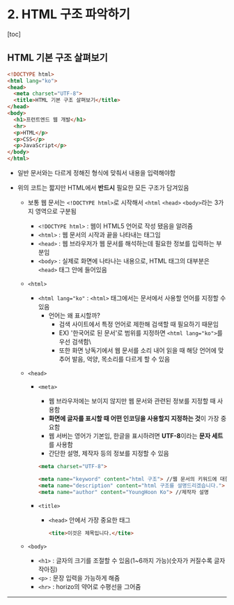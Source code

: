 # 2. HTML 구조 파악하기

[toc]

## HTML 기본 구조 살펴보기

~~~html
<!DOCTYPE html>
<html lang="ko">
<head>
  <meta charset="UTF-8">
  <title>HTML 기본 구조 살펴보기</title>
</head>
<body>
  <h1>프런트엔드 웹 개발</h1>
  <hr>
  <p>HTML</p>
  <p>CSS</p>
  <p>JavaScript</p>
</body>
</html>
~~~

- 일반 문서와는 다르게 정해진 형식에 맞춰서 내용을 입력해야함

- 위의 코트는 짧지만 HTML에서 **반드시** 필요한 모든 구조가 담겨있음

  - 보통 웹 문서는 `<!DOCTYPE html>`로 시작해서 `<html` `<head>` `<body>`라는 3가지 영역으로 구분됨
    - `<!DOCTYPE html>` : 웹이 HTML5 언어로 작성 됐음을 알려줌
    - `<html>`  : 웹 문서의 시작과 끝을 나타내는 태그임
    - `<head>`  : 웹 브라우저가 웹 문서를 해석하는데 필요한 정보를 입력하는 부분임
    - `<body>` : 실제로 화면에 나타나는 내용으로, HTML 태그의 대부분은 `<head>` 태그 안에 들어있음
  - `<html>` 
    - `<html lang="ko"` : `<html>` 태그에서는 문서에서 사용할 언어를 지정할 수 있음
      - 언어는 왜 표시할까?
        - 검색 사이트에서 특정 언어로 제한해 검색할 때 필요하기 때문임
        - EX) '한국어로 된 문서'로 범위를 지정하면 `<html lang="ko">`를  우선 검색함\
        - 또한 화면 낭독기에서 웹 문서를 소리 내어 읽을 때 해당 언어에 맞추어 발음, 억양, 목소리를 다르게 할 수 있음

  - `<head>` 

    - `<meta>` 

      - 웹 브라우저에는 보이지 않지만 웹 문서와 관련된 정보를 지정할 때 사용함
      - **화면에 글자를 표시할 때 어떤 인코딩을 사용할지 지정하는 것**이  가장 중요함
      - 웹 서버는 영어가 기본임, 한글을 표시하려면 **UTF-8**이라는 **문자 세트**를 사용함
      - 간단한 설명, 제작자 등의 정보를 지정할 수 있음

      ~~~html
      <meta charset="UTF-8">
      
      <meta name="keyword" content="html 구조"> //웹 문서의 키워드에 대한 설명
      <meta name="description" content="html 구조를 설명드리겠습니다."> // 웹 문서 설명 
      <meta name="author" content="YoungHoon Ko"> //제작자 설명
      ~~~

      

    - `<title>`

      - `<head>` 안에서 가장 중요한 태그

        ~~~html
        <tite>이것은 제목입니다.</tite>
        ~~~

  - `<body>` 

    - `<h1>` : 글자의 크기를 조절할 수 있음(1~6까지 가능)(숫자가 커질수록 글자 작아짐)
    - `<p>` : 문장 입력을 가능하게 해줌
    - `<hr>` : horizo의 약어로 수평선을 그어줌

<hr />

